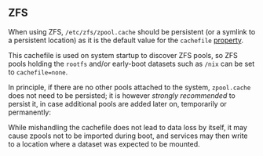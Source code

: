 ## ZFS

When using ZFS, `/etc/zfs/zpool.cache` should be persistent (or a symlink to a persistent location) as it is the default value for the `cachefile` [property](<man:zpoolprops(7)>).

This cachefile is used on system startup to discover ZFS pools, so ZFS pools holding the `rootfs` and/or early-boot datasets such as `/nix` can be set to `cachefile=none`.

In principle, if there are no other pools attached to the system, `zpool.cache` does not need to be persisted; it is however _strongly recommended_ to persist it, in case additional pools are added later on, temporarily or permanently:

While mishandling the cachefile does not lead to data loss by itself, it may cause zpools not to be imported during boot, and services may then write to a location where a dataset was expected to be mounted.
